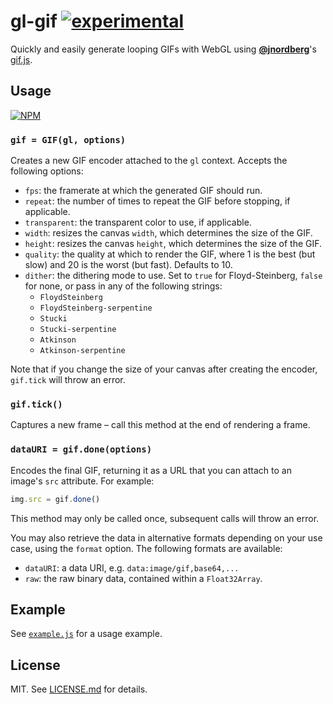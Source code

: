 # gl-gif [![experimental](http://badges.github.io/stability-badges/dist/experimental.svg)](http://github.com/badges/stability-badges)

Quickly and easily generate looping GIFs with WebGL using
**[@jnordberg](http://github.com/jnordberg)**'s
[gif.js](http://github.com/jnordberg/gif.js).

## Usage

[![NPM](https://nodei.co/npm/gl-gif.png)](https://nodei.co/npm/gl-gif/)

### `gif = GIF(gl, options)`

Creates a new GIF encoder attached to the `gl` context. Accepts the following
options:

* `fps`: the framerate at which the generated GIF should run.
* `repeat`: the number of times to repeat the GIF before stopping, if applicable.
* `transparent`: the transparent color to use, if applicable.
* `width`: resizes the canvas `width`, which determines the size of the GIF.
* `height`: resizes the canvas `height`, which determines the size of the GIF.
* `quality`: the quality at which to render the GIF, where 1 is the best (but slow)
  and 20 is the worst (but fast). Defaults to 10.
* `dither`: the dithering mode to use. Set to `true` for Floyd-Steinberg,
  `false` for none, or pass in any of the following strings:
  * `FloydSteinberg`
  * `FloydSteinberg-serpentine`
  * `Stucki`
  * `Stucki-serpentine`
  * `Atkinson`
  * `Atkinson-serpentine`

Note that if you change the size of your canvas after creating the encoder,
`gif.tick` will throw an error.

### `gif.tick()`

Captures a new frame – call this method at the end of rendering a frame.

### `dataURI = gif.done(options)`

Encodes the final GIF, returning it as a URL that you can attach to an
image's `src` attribute. For example:

``` javascript
img.src = gif.done()
```

This method may only be called once, subsequent calls will throw an error.

You may also retrieve the data in alternative formats depending on your
use case, using the `format` option. The following formats are available:

* `dataURI`: a data URI, e.g. `data:image/gif,base64,...`
* `raw`: the raw binary data, contained within a `Float32Array`.

## Example

See [`example.js`](https://github.com/hughsk/gl-gif/blob/master/example.js) for
a usage example.

## License

MIT. See [LICENSE.md](http://github.com/hughsk/gl-gif/blob/master/LICENSE.md) for details.
